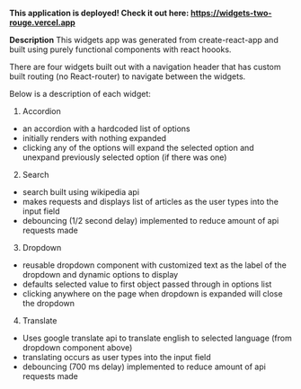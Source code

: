 **This application is deployed! Check it out here: https://widgets-two-rouge.vercel.app**


**Description**
This widgets app was generated from create-react-app and built using purely functional components with react hoooks.

There are four widgets built out with a navigation header that has custom built routing (no React-router) to navigate between the widgets.

Below is a description of each widget:

1. Accordion
- an accordion with a hardcoded list of options
- initially renders with nothing expanded
- clicking any of the options will expand the selected option and unexpand previously selected option (if there was one)

2. Search
- search built using wikipedia api
- makes requests and displays list of articles as the user types into the input field
- debouncing (1/2 second delay) implemented to reduce amount of api requests made

3. Dropdown
- reusable dropdown component with customized text as the label of the dropdown and dynamic options to display
- defaults selected value to first object passed through in options list
- clicking anywhere on the page when dropdown is expanded will close the dropdown

4. Translate
- Uses google translate api to translate english to selected language (from dropdown component above)
- translating occurs as user types into the input field
- debouncing (700 ms delay) implemented to reduce amount of api requests made
